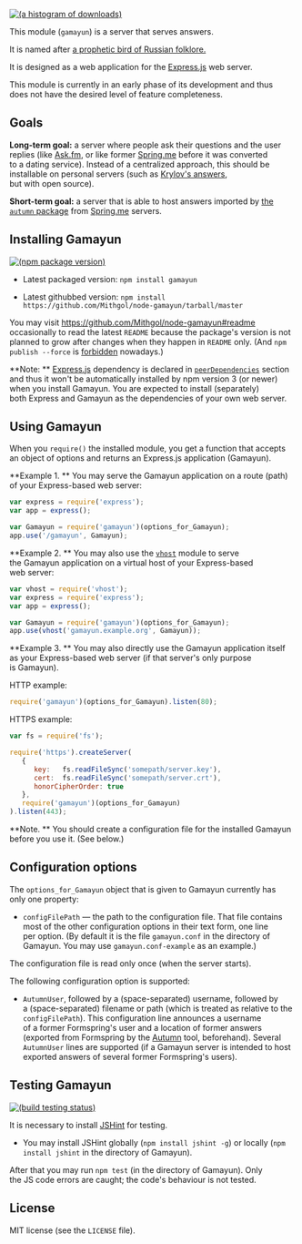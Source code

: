 [![(a histogram of downloads)](https://nodei.co/npm-dl/gamayun.png?height=3)](https://npmjs.org/package/gamayun)

This module (`gamayun`) is a server that serves answers.

It is named after [a prophetic bird of Russian folklore.](https://en.wikipedia.org/wiki/Gamayun)

It is designed as a web application for the [Express.js](http://expressjs.com/) web server.

This module is currently in an early phase of its development and thus does not have the desired level of feature completeness.

## Goals

**Long-term goal:** a server where people ask their questions and the user replies (like [Ask.fm](http://ask.fm/), or like former [Spring.me](http://spring.me/) before it was converted to a dating service). Instead of a centralized approach, this should be installable on personal servers (such as [Krylov's answers](http://krylov.cc/fansw.php), but with open source).

**Short-term goal:** a server that is able to host answers imported by [the `autumn` package](https://github.com/Mithgol/node-autumn) from [Spring.me](http://spring.me/) servers.

## Installing Gamayun

[![(npm package version)](https://nodei.co/npm/gamayun.png?downloads=true&downloadRank=true)](https://npmjs.org/package/gamayun)

* Latest packaged version: `npm install gamayun`

* Latest githubbed version: `npm install https://github.com/Mithgol/node-gamayun/tarball/master`

You may visit https://github.com/Mithgol/node-gamayun#readme occasionally to read the latest `README` because the package's version is not planned to grow after changes when they happen in `README` only. (And `npm publish --force` is [forbidden](http://blog.npmjs.org/post/77758351673/no-more-npm-publish-f) nowadays.)

**Note: ** [Express.js](http://expressjs.com/) dependency is declared in [`peerDependencies`](https://docs.npmjs.com/files/package.json#peerdependencies) section and thus it won't be automatically installed by npm version 3 (or newer) when you install Gamayun. You are expected to install (separately) both Express and Gamayun as the dependencies of your own web server.

## Using Gamayun

When you `require()` the installed module, you get a function that accepts an object of options and returns an Express.js application (Gamayun).

**Example 1. ** You may serve the Gamayun application on a route (path) of your Express-based web server:

```js
var express = require('express');
var app = express();

var Gamayun = require('gamayun')(options_for_Gamayun);
app.use('/gamayun', Gamayun);
```

**Example 2. ** You may also use the [`vhost`](https://github.com/expressjs/vhost) module to serve the Gamayun application on a virtual host of your Express-based web server:

```js
var vhost = require('vhost');
var express = require('express');
var app = express();

var Gamayun = require('gamayun')(options_for_Gamayun);
app.use(vhost('gamayun.example.org', Gamayun));
```

**Example 3. ** You may also directly use the Gamayun application itself as your Express-based web server (if that server's only purpose is Gamayun).

HTTP example:

```js
require('gamayun')(options_for_Gamayun).listen(80);
```

HTTPS example:

```js
var fs = require('fs');

require('https').createServer(
   {
      key:   fs.readFileSync('somepath/server.key'),
      cert:  fs.readFileSync('somepath/server.crt'),
      honorCipherOrder: true
   },
   require('gamayun')(options_for_Gamayun)
).listen(443);
```

**Note. ** You should create a configuration file for the installed Gamayun before you use it. (See below.)

## Configuration options

The `options_for_Gamayun` object that is given to Gamayun currently has only one property:

* `configFilePath` — the path to the configuration file. That file contains most of the other configuration options in their text form, one line per option. (By default it is the file `gamayun.conf` in the directory of Gamayun. You may use `gamayun.conf-example` as an example.)

The configuration file is read only once (when the server starts).

The following configuration option is supported:

* `AutumnUser`, followed by a (space-separated) username, followed by a (space-separated) filename or path (which is treated as relative to the `configFilePath`). This configuration line announces a username of a former Formspring's user and a location of former answers (exported from Formspring by the [Autumn](https://github.com/Mithgol/node-autumn) tool, beforehand). Several `AutumnUser` lines are supported (if a Gamayun server is intended to host exported answers of several former Formspring's users).

## Testing Gamayun

[![(build testing status)](https://img.shields.io/travis/Mithgol/node-gamayun/master.svg?style=plastic)](https://travis-ci.org/Mithgol/node-gamayun)

It is necessary to install [JSHint](http://jshint.com/) for testing.

* You may install JSHint globally (`npm install jshint -g`) or locally (`npm install jshint` in the directory of Gamayun).

After that you may run `npm test` (in the directory of Gamayun). Only the JS code errors are caught; the code's behaviour is not tested.

## License

MIT license (see the `LICENSE` file).
